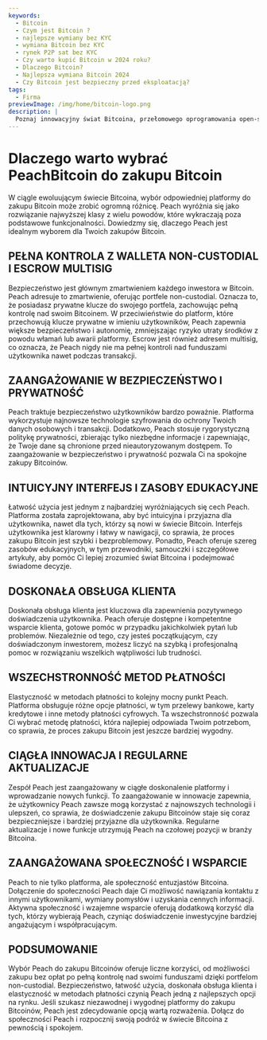 ```yaml
---
keywords:
  - Bitcoin
  - Czym jest Bitcoin ?
  - najlepsze wymiany bez KYC
  - wymiana Bitcoin bez KYC
  - rynek P2P sat bez KYC
  - Czy warto kupić Bitcoin w 2024 roku?
  - Dlaczego Bitcoin?
  - Najlepsza wymiana Bitcoin 2024
  - Czy Bitcoin jest bezpieczny przed eksploatacją?
tags:
  - Firma
previewImage: /img/home/bitcoin-logo.png
description: |
  Poznaj innowacyjny świat Bitcoina, przełomowego oprogramowania open-source, które umożliwia cyfrową i zdecentralizowaną walutę w ramach globalnej sieci.
---
```


# Dlaczego warto wybrać PeachBitcoin do zakupu Bitcoin

W ciągle ewoluującym świecie Bitcoina, wybór odpowiedniej platformy do zakupu Bitcoin może zrobić ogromną różnicę. Peach wyróżnia się jako rozwiązanie najwyższej klasy z wielu powodów, które wykraczają poza podstawowe funkcjonalności. Dowiedzmy się, dlaczego Peach jest idealnym wyborem dla Twoich zakupów Bitcoin.

## PEŁNA KONTROLA Z WALLETA NON-CUSTODIAL I ESCROW MULTISIG

Bezpieczeństwo jest głównym zmartwieniem każdego inwestora w Bitcoin. Peach adresuje to zmartwienie, oferując portfele non-custodial. Oznacza to, że posiadasz prywatne klucze do swojego portfela, zachowując pełną kontrolę nad swoim Bitcoinem. W przeciwieństwie do platform, które przechowują klucze prywatne w imieniu użytkowników, Peach zapewnia większe bezpieczeństwo i autonomię, zmniejszając ryzyko utraty środków z powodu włamań lub awarii platformy. Escrow jest również adresem multisig, co oznacza, że Peach nigdy nie ma pełnej kontroli nad funduszami użytkownika nawet podczas transakcji.

## ZAANGAŻOWANIE W BEZPIECZEŃSTWO I PRYWATNOŚĆ

Peach traktuje bezpieczeństwo użytkowników bardzo poważnie. Platforma wykorzystuje najnowsze technologie szyfrowania do ochrony Twoich danych osobowych i transakcji. Dodatkowo, Peach stosuje rygorystyczną politykę prywatności, zbierając tylko niezbędne informacje i zapewniając, że Twoje dane są chronione przed nieautoryzowanym dostępem. To zaangażowanie w bezpieczeństwo i prywatność pozwala Ci na spokojne zakupy Bitcoinów.

## INTUICYJNY INTERFEJS I ZASOBY EDUKACYJNE

Łatwość użycia jest jednym z najbardziej wyróżniających się cech Peach. Platforma została zaprojektowana, aby być intuicyjna i przyjazna dla użytkownika, nawet dla tych, którzy są nowi w świecie Bitcoin. Interfejs użytkownika jest klarowny i łatwy w nawigacji, co sprawia, że proces zakupu Bitcoin jest szybki i bezproblemowy. Ponadto, Peach oferuje szereg zasobów edukacyjnych, w tym przewodniki, samouczki i szczegółowe artykuły, aby pomóc Ci lepiej zrozumieć świat Bitcoina i podejmować świadome decyzje.

## DOSKONAŁA OBSŁUGA KLIENTA

Doskonała obsługa klienta jest kluczowa dla zapewnienia pozytywnego doświadczenia użytkownika. Peach oferuje dostępne i kompetentne wsparcie klienta, gotowe pomóc w przypadku jakichkolwiek pytań lub problemów. Niezależnie od tego, czy jesteś początkującym, czy doświadczonym inwestorem, możesz liczyć na szybką i profesjonalną pomoc w rozwiązaniu wszelkich wątpliwości lub trudności.

## WSZECHSTRONNOŚĆ METOD PŁATNOŚCI

Elastyczność w metodach płatności to kolejny mocny punkt Peach. Platforma obsługuje różne opcje płatności, w tym przelewy bankowe, karty kredytowe i inne metody płatności cyfrowych. Ta wszechstronność pozwala Ci wybrać metodę płatności, która najlepiej odpowiada Twoim potrzebom, co sprawia, że proces zakupu Bitcoin jest jeszcze bardziej wygodny.

## CIĄGŁA INNOWACJA I REGULARNE AKTUALIZACJE

Zespół Peach jest zaangażowany w ciągłe doskonalenie platformy i wprowadzanie nowych funkcji. To zaangażowanie w innowacje zapewnia, że użytkownicy Peach zawsze mogą korzystać z najnowszych technologii i ulepszeń, co sprawia, że doświadczenie zakupu Bitcoinów staje się coraz bezpieczniejsze i bardziej przyjazne dla użytkownika. Regularne aktualizacje i nowe funkcje utrzymują Peach na czołowej pozycji w branży Bitcoina.

## ZAANGAŻOWANA SPOŁECZNOŚĆ I WSPARCIE

Peach to nie tylko platforma, ale społeczność entuzjastów Bitcoina. Dołączenie do społeczności Peach daje Ci możliwość nawiązania kontaktu z innymi użytkownikami, wymiany pomysłów i uzyskania cennych informacji. Aktywna społeczność i wzajemne wsparcie oferują dodatkową korzyść dla tych, którzy wybierają Peach, czyniąc doświadczenie inwestycyjne bardziej angażującym i współpracującym.

## PODSUMOWANIE

Wybór Peach do zakupu Bitcoinów oferuje liczne korzyści, od możliwości zakupu bez opłat po pełną kontrolę nad swoimi funduszami dzięki portfelom non-custodial. Bezpieczeństwo, łatwość użycia, doskonała obsługa klienta i elastyczność w metodach płatności czynią Peach jedną z najlepszych opcji na rynku. Jeśli szukasz niezawodnej i wygodnej platformy do zakupu Bitcoinów, Peach jest zdecydowanie opcją wartą rozważenia. Dołącz do społeczności Peach i rozpocznij swoją podróż w świecie Bitcoina z pewnością i spokojem.